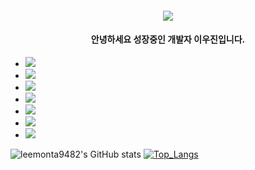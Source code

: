 <h4 align="center"><img src="https://capsule-render.vercel.app/api?type=Waving&height=250&section=header&fontSize=90&fontColor=FFF2FC&text=welcome" /></h4>

<h4 align="center">안녕하세요 성장중인 개발자 이우진입니다. </h4>
<ul list-style-type:none>
  <li>
    <a href="https://hits.seeyoufarm.com"><img src="https://hits.seeyoufarm.com/api/count/incr/badge.svg?url=https%3A%2F%2Fgithub.com%2Fleemonta9482&count_bg=%237B66AC&title_bg=%23555555&icon=github.svg&icon_color=%23FFFFFF&title=Visits&edge_flat=false"/></a>
  </li>
  <li>
    <img src="https://img.shields.io/badge/Python-111111?style=flat-square&logo=Python&logoColor=white"/>
  </li>
  <li>
    <img src="https://img.shields.io/badge/C-111111?style=flat-square&logo=C&logoColor=white"/>
  </li>
  <li>
    <img src="https://img.shields.io/badge/Spring-111111?style=flat-square&logo=Spring&logoColor=white"/>
  </li>
  <li>
    <img src="https://img.shields.io/badge/HTML5-111111?style=flat-square&logo=HTML5&logoColor=white"/>
  </li>
  <li>
    <img src="https://img.shields.io/badge/CSS3-111111?style=flat-square&logo=CSS3&logoColor=white"/>
  </li>
  <li>
    <img src="https://img.shields.io/badge/JavaScript-111111?style=flat-square&logo=Javascript&logoColor=white"/>
  </li>
</ul>

![leemonta9482's GitHub stats](https://github-readme-stats.vercel.app/api?username=leemonta9482&show_icons=true&theme=radical)
[![Top_Langs](https://github-readme-stats.vercel.app/api/top-langs/?username=leemonta9482&layout=compact)](https://github.com/leemonta9482)
